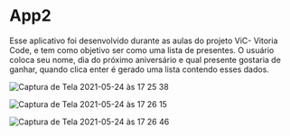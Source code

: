 # App2

Esse aplicativo foi desenvolvido durante as aulas do projeto ViC- Vitoria Code, e tem como objetivo ser como uma lista de presentes. 
O usuário coloca seu nome, dia do próximo aniversário e qual presente gostaria de ganhar, quando clica enter é gerado uma lista contendo esses dados.


![Captura de Tela 2021-05-24 às 17 25 38](https://user-images.githubusercontent.com/83373854/119404155-cc711e80-bcb5-11eb-8afb-ec76ee93c778.png)

![Captura de Tela 2021-05-24 às 17 26 15](https://user-images.githubusercontent.com/83373854/119404174-d2ff9600-bcb5-11eb-9616-8742dd501dfe.png)

![Captura de Tela 2021-05-24 às 17 26 46](https://user-images.githubusercontent.com/83373854/119404179-d561f000-bcb5-11eb-956f-a742459286aa.png)
